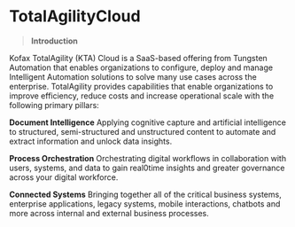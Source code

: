# TotalAgilityCloud

> **Introduction**

Kofax TotalAgility (KTA) Cloud is a SaaS-based offering from Tungsten Automation that enables organizations to configure, deploy and manage Intelligent Automation solutions to solve many use cases across the enterprise. TotalAgility provides capabilities that enable organizations to improve efficiency, reduce costs and increase operational scale with the following primary pillars:

**Document Intelligence**
Applying cognitive capture and artificial intelligence to structured, semi-structured and unstructured content to automate and extract information and unlock data insights.

**Process Orchestration**
Orchestrating digital workflows in collaboration with users, systems, and data to gain real0time insights and greater governance across your digital workforce.

**Connected Systems**
Bringing together all of the critical business systems, enterprise applications, legacy systems, mobile interactions, chatbots and more across internal and external business processes.
